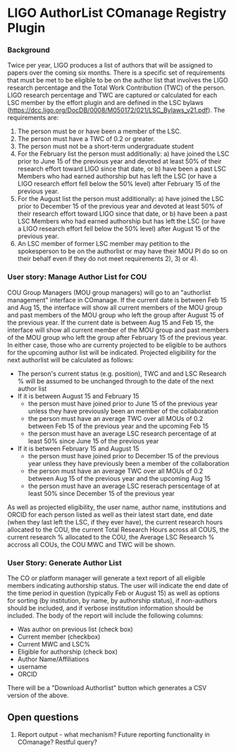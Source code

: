 # LIGO AuthorList COmanage Registry Plugin

### Background
Twice per year, LIGO produces a list of authors that will be assigned to papers over the coming six months. There is a specific set of requirements that must be met to be eligible to be on the author list that involves the LIGO research percentage and the Total Work Contribution (TWC) of the person. LIGO research percentage and TWC are captured or calculated for each LSC member by the effort plugin and are defined in the LSC bylaws (https://dcc.ligo.org/DocDB/0008/M050172/021/LSC_Bylaws_v21.pdf). The requirements are:

 1) The person must be or have been a member of the LSC.
 2) The person must have a TWC of 0.2 or greater.
 3) The person must not be a short-term undergraduate student
 4) For the February list the person must additionally:
    a)  have joined the LSC prior to June 15 of the previous year and devoted at least 50% of their research effort toward LIGO since that date, or
    b) have been a past LSC Members who had earned authorship but has left the LSC (or have a LIGO research effort fell below the 50% level) after February 15 of the previous year.
 5) For the August list the person must additionally:
    a) have joined the LSC prior to December 15 of the previous year and devoted at least 50% of their research effort toward LIGO since that date, or
    b) have been a past LSC Members who had earned authorship but has left the LSC (or have a LIGO research effort fell below the 50% level) after August 15 of the previous year.
 6) An LSC member of former LSC member may petition to the spokesperson to be on the authorlist or may have their MOU PI do so on their behalf even if they do not meet requirements 2), 3) or 4).

### User story: Manage Author List for COU
COU Group Managers (MOU group managers) will go to an "authorlist management" interface in COmanage. If the current date is between Feb 15 and Aug 15, the interface will show all current members of the MOU group and past members of the MOU group who left the group after August 15 of the previous year. If the current date is between Aug 15 and Feb 15, the interface will show all current member of the MOU group and past members of the MOU group who left the group after February 15 of the previous year. In either case, those who are currenty projected to be eligible to be authors for the upcoming author list will be indicated. Projected eligibility for the next authorlist will be calculated as follows:
 - The person's current status (e.g. position), TWC and and LSC Research % will be assumed to be unchanged through to the date of the next author list
 - If it is between August 15 and February 15
   - the person must have joined prior to June 15 of the previous year unless they have previously been an member of the collaboration
   - the person must have an average TWC over all MOUs of 0.2 between Feb 15 of the previous year and the upcoming Feb 15
   - the person must have an average LSC research percentage of at least 50% since June 15 of the previous year
 - If it is between February 15 and August 15
   - the person must have joined prior to December 15 of the previous year unless they have previously been a member of the collaboration
   - the person must have an average TWC over all MOUs of 0.2 between Aug 15 of the previous year and the upcoming Aug 15
   - the person must have an average LSC reserach perscentage of at least 50% since December 15 of the previous year
 
As well as projected eligibility, the user name, author name, institutions and ORCID for each person listed as well as their latest start date, end date (when they last left the LSC, if they ever have), the current research hours allocated to the COU, the current Total Research Hours across all COUS, the current research % allocated to the COU, the Average LSC Research % accross all COUs, the COU MWC and TWC will be shown. 
 
 
### User Story: Generate Author List
The CO or platform manager will generate a text report of all eligible members indicating authorship status. The user will indicate the end date of the time period in question (typically Feb or August 15) as well as options for sorting (by institution, by name, by authorship status), if non-authors should be included, and if verbose institution information should be included. 
The body of the report will include the following columns:
 - Was author on previous list (check box)
 - Current member (checkbox) 
 - Current MWC and LSC% 
 - Eligible for authorship (check box)
 - Author Name/Affiliations
 - username
 - ORCID

There will be a "Download Authorlist" button which generates a CSV version of the above.
 
## Open questions 
 1) Report output - what mechanism? Future reporting functionality in COmanage? Restful query?
